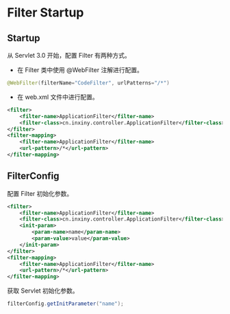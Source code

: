 # Filter Startup

## Startup

从 Servlet 3.0 开始，配置 Filter 有两种方式。

- 在 Filter 类中使用 @WebFilter 注解进行配置。

```java
@WebFilter(filterName="CodeFilter", urlPatterns="/*")
```

- 在 web.xml 文件中进行配置。

```xml
<filter>
    <filter-name>ApplicationFilter</filter-name>
    <filter-class>cn.inxiny.controller.ApplicationFilter</filter-class>
</filter>
<filter-mapping>
    <filter-name>ApplicationFilter</filter-name>
    <url-pattern>/*</url-pattern>
</filter-mapping>
```

## FilterConfig

配置 Filter 初始化参数。

```xml
<filter>
    <filter-name>ApplicationFilter</filter-name>
    <filter-class>cn.inxiny.controller.ApplicationFilter</filter-class>
    <init-param>
        <param-name>name</param-name>
        <param-value>value</param-value>
    </init-param>
</filter>
<filter-mapping>
    <filter-name>ApplicationFilter</filter-name>
    <url-pattern>/*</url-pattern>
</filter-mapping>
```

获取 Servlet 初始化参数。

```java
filterConfig.getInitParameter("name");
```

